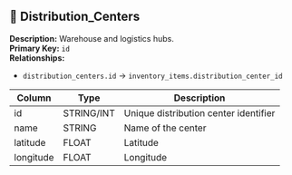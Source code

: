 
## 🚚 Distribution_Centers

**Description:** Warehouse and logistics hubs.  
**Primary Key:** `id`  
**Relationships:**  
- `distribution_centers.id` → `inventory_items.distribution_center_id`

| Column | Type | Description |
|--------|------|-------------|
| id | STRING/INT | Unique distribution center identifier |
| name | STRING | Name of the center |
| latitude | FLOAT | Latitude |
| longitude | FLOAT | Longitude |

